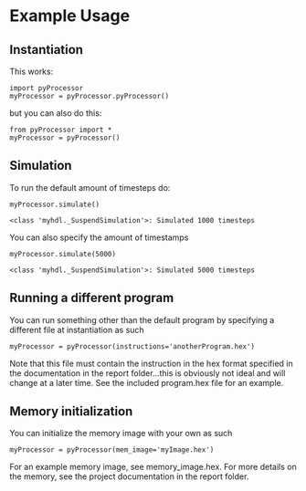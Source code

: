 
# Example Usage

## Instantiation

This works:


    import pyProcessor
    myProcessor = pyProcessor.pyProcessor()

but you can also do this:


    from pyProcessor import *
    myProcessor = pyProcessor()

## Simulation

To run the default amount of timesteps do:


    myProcessor.simulate()

    <class 'myhdl._SuspendSimulation'>: Simulated 1000 timesteps


You can also specify the amount of timestamps


    myProcessor.simulate(5000)

    <class 'myhdl._SuspendSimulation'>: Simulated 5000 timesteps


## Running a different program

You can run something other than the default program by specifying a different
file at instantiation as such


    myProcessor = pyProcessor(instructions='anotherProgram.hex')

Note that this file must contain the instruction in the hex format specified in
the documentation in the report folder...this is obviously not ideal and will
change at a later time. See the included program.hex file for an example.

## Memory initialization

You can initialize the memory image with your own as such


    myProcessor = pyProcessor(mem_image='myImage.hex')

For an example memory image, see memory_image.hex. For more details on the
memory, see the project documentation in the report folder.
